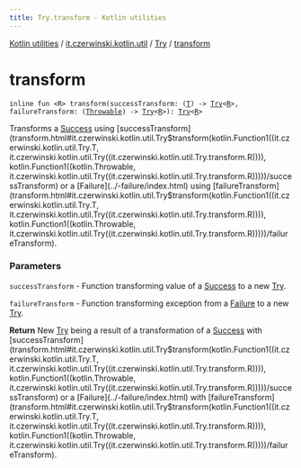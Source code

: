 ```yaml
---
title: Try.transform - Kotlin utilities
---
```


[Kotlin utilities](../../index.html) / [it.czerwinski.kotlin.util](../index.html) / [Try](index.html) / [transform](./transform.html)

# transform

`inline fun <R> transform(successTransform: (`[`T`](index.html#T)`) -> `[`Try`](index.html)`<`[`R`](transform.html#R)`>, failureTransform: (`[`Throwable`](https://kotlinlang.org/api/latest/jvm/stdlib/kotlin/-throwable/index.html)`) -> `[`Try`](index.html)`<`[`R`](transform.html#R)`>): `[`Try`](index.html)`<`[`R`](transform.html#R)`>`

Transforms a [Success](../-success/index.html) using [successTransform](transform.html#it.czerwinski.kotlin.util.Try$transform(kotlin.Function1((it.czerwinski.kotlin.util.Try.T, it.czerwinski.kotlin.util.Try((it.czerwinski.kotlin.util.Try.transform.R)))), kotlin.Function1((kotlin.Throwable, it.czerwinski.kotlin.util.Try((it.czerwinski.kotlin.util.Try.transform.R)))))/successTransform) or a [Failure](../-failure/index.html) using [failureTransform](transform.html#it.czerwinski.kotlin.util.Try$transform(kotlin.Function1((it.czerwinski.kotlin.util.Try.T, it.czerwinski.kotlin.util.Try((it.czerwinski.kotlin.util.Try.transform.R)))), kotlin.Function1((kotlin.Throwable, it.czerwinski.kotlin.util.Try((it.czerwinski.kotlin.util.Try.transform.R)))))/failureTransform).

### Parameters

`successTransform` - Function transforming value of a [Success](../-success/index.html) to a new [Try](index.html).

`failureTransform` - Function transforming exception from a [Failure](../-failure/index.html) to a new [Try](index.html).

**Return**
New [Try](index.html) being a result of a transformation of a [Success](../-success/index.html) with [successTransform](transform.html#it.czerwinski.kotlin.util.Try$transform(kotlin.Function1((it.czerwinski.kotlin.util.Try.T, it.czerwinski.kotlin.util.Try((it.czerwinski.kotlin.util.Try.transform.R)))), kotlin.Function1((kotlin.Throwable, it.czerwinski.kotlin.util.Try((it.czerwinski.kotlin.util.Try.transform.R)))))/successTransform)
or a [Failure](../-failure/index.html) with [failureTransform](transform.html#it.czerwinski.kotlin.util.Try$transform(kotlin.Function1((it.czerwinski.kotlin.util.Try.T, it.czerwinski.kotlin.util.Try((it.czerwinski.kotlin.util.Try.transform.R)))), kotlin.Function1((kotlin.Throwable, it.czerwinski.kotlin.util.Try((it.czerwinski.kotlin.util.Try.transform.R)))))/failureTransform).

